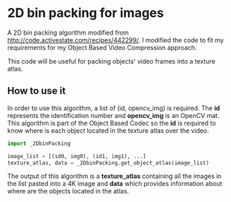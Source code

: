 # 2D bin packing for images

A 2D bin packing algorithm modified from http://code.activestate.com/recipes/442299/.
I modified the code to fit my requirements for my Object Based Video Compression approach.

This code will be useful for packing objects' video frames into a texture atlas.


## How to use it

In order to use this algorithm, a list of (id, opencv_img) is required. The **id** represents the identification number and **opencv_img** is an OpenCV mat. This algorithm is part of the Object Based Codec so the **id** is required to know where is each object located in the texture atlas over the video.

```python
import _2DbinPacking

image_list = [(id0, img0), (id1, img1), ...]
texture_atlas, data = _2DbinPacking.get_object_atlas(image_list)

```
The output of this algorithm is a **texture_atlas** containing all the images in the list pasted into a 4K image and **data** which provides information about where are the objects located in the atlas.
